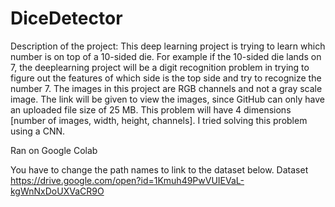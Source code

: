 # DiceDetector

Description of the project:
	This deep learning project is trying to learn which number is on top of a 10-sided die. For example if the 10-sided die lands on 7, the deeplearning project will be a digit recognition problem in trying to figure out the features of which side is the top side and try to recognize the number 7. The images in this project are RGB channels and not a gray scale image. The link will be given to view the images, since GitHub can only have an uploaded file size of 25 MB.  This problem will have 4 dimensions [number of images, width, height, channels].  I tried solving this problem using a CNN.  
	
	
Ran on Google Colab

You have to change the path names to link to the dataset below.
Dataset https://drive.google.com/open?id=1Kmuh49PwVUIEVaL-kgWnNxDoUXVaCR9O